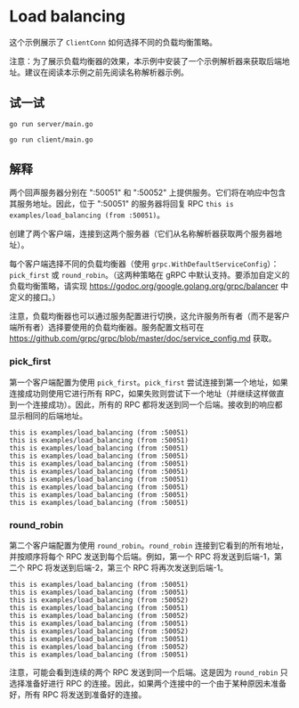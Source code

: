 # Load balancing

这个示例展示了 `ClientConn` 如何选择不同的负载均衡策略。

注意：为了展示负载均衡器的效果，本示例中安装了一个示例解析器来获取后端地址。建议在阅读本示例之前先阅读名称解析器示例。

## 试一试

```
go run server/main.go
```

```
go run client/main.go
```

## 解释

两个回声服务器分别在 ":50051" 和 ":50052" 上提供服务。它们将在响应中包含其服务地址。因此，位于 ":50051" 的服务器将回复 RPC `this is examples/load_balancing (from :50051)`。

创建了两个客户端，连接到这两个服务器（它们从名称解析器获取两个服务器地址）。

每个客户端选择不同的负载均衡器（使用 `grpc.WithDefaultServiceConfig`）：`pick_first` 或 `round_robin`。（这两种策略在 gRPC 中默认支持。要添加自定义的负载均衡策略，请实现 https://godoc.org/google.golang.org/grpc/balancer 中定义的接口。）

注意，负载均衡器也可以通过服务配置进行切换，这允许服务所有者（而不是客户端所有者）选择要使用的负载均衡器。服务配置文档可在 https://github.com/grpc/grpc/blob/master/doc/service_config.md 获取。

### pick_first

第一个客户端配置为使用 `pick_first`。`pick_first` 尝试连接到第一个地址，如果连接成功则使用它进行所有 RPC，如果失败则尝试下一个地址（并继续这样做直到一个连接成功）。因此，所有的 RPC 都将发送到同一个后端。接收到的响应都显示相同的后端地址。

```
this is examples/load_balancing (from :50051)
this is examples/load_balancing (from :50051)
this is examples/load_balancing (from :50051)
this is examples/load_balancing (from :50051)
this is examples/load_balancing (from :50051)
this is examples/load_balancing (from :50051)
this is examples/load_balancing (from :50051)
this is examples/load_balancing (from :50051)
this is examples/load_balancing (from :50051)
this is examples/load_balancing (from :50051)
```

### round_robin

第二个客户端配置为使用 `round_robin`。`round_robin` 连接到它看到的所有地址，并按顺序将每个 RPC 发送到每个后端。例如，第一个 RPC 将发送到后端-1，第二个 RPC 将发送到后端-2，第三个 RPC 将再次发送到后端-1。

```
this is examples/load_balancing (from :50051)
this is examples/load_balancing (from :50051)
this is examples/load_balancing (from :50052)
this is examples/load_balancing (from :50051)
this is examples/load_balancing (from :50052)
this is examples/load_balancing (from :50051)
this is examples/load_balancing (from :50052)
this is examples/load_balancing (from :50051)
this is examples/load_balancing (from :50052)
this is examples/load_balancing (from :50051)
```

注意，可能会看到连续的两个 RPC 发送到同一个后端。这是因为 `round_robin` 只选择准备好进行 RPC 的连接。因此，如果两个连接中的一个由于某种原因未准备好，所有 RPC 将发送到准备好的连接。

